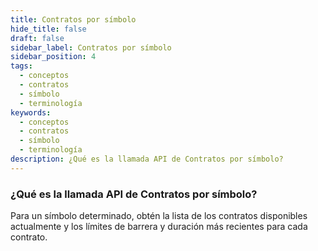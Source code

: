 ```yaml
---
title: Contratos por símbolo
hide_title: false
draft: false
sidebar_label: Contratos por símbolo
sidebar_position: 4
tags:
  - conceptos
  - contratos
  - símbolo
  - terminología
keywords:
  - conceptos
  - contratos
  - símbolo
  - terminología
description: ¿Qué es la llamada API de Contratos por símbolo?
---
```


### ¿Qué es la llamada API de Contratos por símbolo?

Para un símbolo determinado, obtén la lista de los contratos disponibles actualmente y los límites de barrera y duración más recientes para cada contrato.
